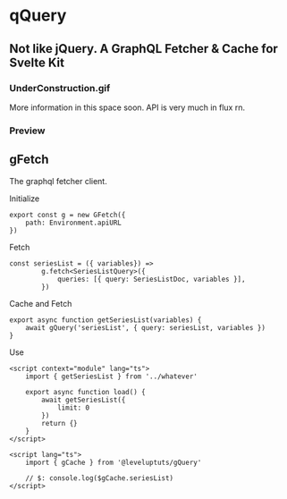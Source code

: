 # qQuery

## Not like jQuery. A GraphQL Fetcher & Cache for Svelte Kit

### UnderConstruction.gif

More information in this space soon. API is very much in flux rn.

### Preview

## gFetch

The graphql fetcher client.

Initialize

```
export const g = new GFetch({
	path: Environment.apiURL
})
```

Fetch

```
const seriesList = ({ variables}) =>
		g.fetch<SeriesListQuery>({
			queries: [{ query: SeriesListDoc, variables }],
		})

```

Cache and Fetch

```
export async function getSeriesList(variables) {
	await gQuery('seriesList', { query: seriesList, variables })
}
```

Use

```
<script context="module" lang="ts">
	import { getSeriesList } from '../whatever'

	export async function load() {
		await getSeriesList({
			limit: 0
		})
		return {}
	}
</script>

<script lang="ts">
	import { gCache } from '@leveluptuts/gQuery'

	// $: console.log($gCache.seriesList)
</script>

```
